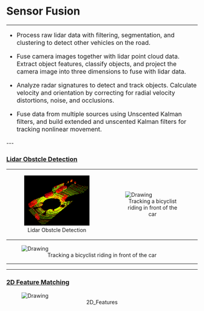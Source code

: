 # Sensor Fusion

---
<font size="3">
    
*  Process raw lidar data with filtering, segmentation, and clustering to detect other vehicles on the road.

*  Fuse camera images together with lidar point cloud data. Extract object features, classify objects, and project the camera image into three dimensions to fuse with lidar data. 

*  Analyze radar signatures to detect and track objects. Calculate velocity and orientation by correcting for radial velocity distortions, noise, and occlusions.

*  Fuse data from multiple sources using Unscented Kalman filters, and build extended and unscented Kalman filters for tracking nonlinear movement. 
</font>
---

### [Lidar Obstcle Detection](https://github.com/darrickz/Sensor_Fusion/tree/master/SFND_Lidar_Obstacle_Detection)
<table><tr>
<td>
<figure>
    <img  src="./images/Lidar_Obstacle0.gif" alt="Drawing" style="width: 350px;"/>
    <center>Lidar Obstcle Detection</center>
</figure></td>

<td><figure>
    <img  src="./images/Lidar_Obstacle2.gif" alt="Drawing" style="width: 330px;"/>
    <center>Tracking a bicyclist riding in front of the car</center>
</figure>
  </td>  
  </td>
</tr></table>
<figure>
    <img  src="./images/Lidar_Obstacle1.gif" alt="Drawing" style="width: 700px;"/>
    <center>Tracking a bicyclist riding in front of the car</center>
</figure>

---
---


### [2D Feature Matching](https://github.com/darrickz/Sensor_Fusion/tree/master/SFND_2D_Feature_Tracking)

<figure>
    <img  src="./images/2D_Features.gif" alt="Drawing" style="height: 500 width: 1000px;"/>
    <center>2D_Features</center>

